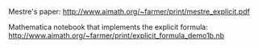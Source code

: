Mestre's paper:  http://www.aimath.org/~farmer/print/mestre_explicit.pdf

Mathematica notebook that implements the explicit formula:  http://www.aimath.org/~farmer/print/explicit_formula_demo1b.nb
